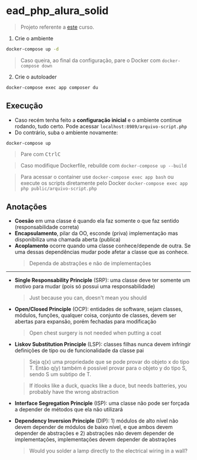 # ead_php_alura_solid

> Projeto referente a [este](https://cursos.alura.com.br/course/solid-php-principios-orientacao-a-objetos) curso.

1. Crie o ambiente
```sh
docker-compose up -d
```
> Caso queira, ao final da configuração, pare o Docker com ``docker-compose down``

2. Crie o autoloader
```sh
docker-compose exec app composer du
```

## Execução

- Caso recém tenha feito a **configuração inicial** e o ambiente continue rodando, tudo certo. Pode acessar ``localhost:8989/arquivo-script.php``
- Do contrário, suba o ambiente novamente:
```sh
docker-compose up
```
> Pare com <kbd>Ctrl</kbd><kbd>C</kbd>

> Caso modifique Dockerfile, rebuilde com ``docker-compose up --build``

> Para acessar o container use ``docker-compose exec app bash`` ou execute os scripts diretamente pelo Docker ``docker-compose exec app php public/arquivo-script.php``

## Anotações

- **Coesão** em uma classe é quando ela faz somente o que faz sentido (responsabilidade correta)
- **Encapsulamento**, pilar da OO, esconde (priva) implementação mas disponibiliza uma chamada aberta (publica)
- **Acoplamento** ocorre quando uma classe conhece/depende de outra. Se uma dessas dependências mudar pode afetar a classe que as conhece.
    > Dependa de abstrações e não de implementações

---

- **Single Responsability Principle** (SRP): uma classe deve ter somente um motivo para mudar (pois só possui uma responsabilidade)
    > Just because you can, doesn't mean you should
- **Open/Closed Principle** (OCP): entidades de software, sejam classes, módulos, funções, qualquer coisa, conjunto de classes, devem ser abertas para expansão, porém fechadas para modificação
    > Open chest surgery is not needed when putting a coat 
- **Liskov Substitution Principle** (LSP): classes filhas nunca devem infringir definições de tipo ou de funcionalidade da classe pai
    > Seja q(x) uma propriedade que se pode provar do objeto x do tipo T. Então q(y) também é possível provar para o objeto y do tipo S, sendo S um subtipo de T.

    > If itlooks like a duck, quacks like a duce, but needs batteries, you probably have the wrong abstraction
- **Interface Segregation Principle** (ISP): uma classe não pode ser forçada a depender de métodos que ela não utilizará
- **Dependency Inversion Principle** (DIP): 1) módulos de alto nível não devem depender de módulos de baixo nível, e que ambos devem depender de abstrações e 2) abstrações não devem depender de implementações, implementações devem depender de abstrações
    > Would you solder a lamp directly to the electrical wiring in a wall?
